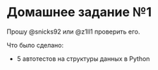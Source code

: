 # Домашнее задание №1

Прошу @snicks92 или @z1ll1 проверить его.

Что было сделано:
* 5 автотестов на структуры данных в Python
